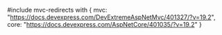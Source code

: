 #include mvc-redirects with {
    mvc: "https://docs.devexpress.com/DevExtremeAspNetMvc/401327/?v=19.2",
    core: "https://docs.devexpress.com/AspNetCore/401035/?v=19.2"
}
